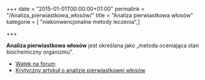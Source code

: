 +++
date = "2015-01-01T00:00:00+01:00"
permalink = "/Analiza_pierwiastkowa_włosów/"
title = "Analiza pierwiastkowa włosów"
kategorie = [ "niekonwencjonalne metody leczenia",]

+++

**Analiza pierwiastkowa włosów** jest określana jako „metoda oceniająca stan biochemiczny organizmu”.

-   [Wątek na forum](http://www.atopowe-zapalenie.pl/forum/viewtopic.php?p=17501#p17501)
-   [Krytyczny artykuł o analizie pierwiastkowej włosów](http://www.handsomemen.pl/wlosy,wlosy,analiza_pierwiastkowa_wlosa.html)
